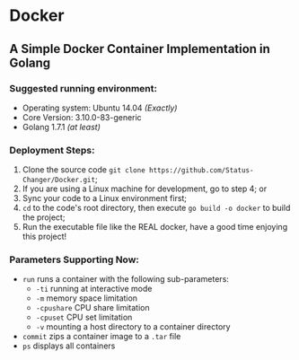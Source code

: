 # Docker

## A Simple Docker Container Implementation in Golang

### Suggested running environment:
- Operating system: Ubuntu 14.04 *(Exactly)*
- Core Version: 3.10.0-83-generic
- Golang 1.7.1 *(at least)*

### Deployment Steps:
1. Clone the source code `git clone https://github.com/Status-Changer/Docker.git`;
2. If you are using a Linux machine for development, go to step 4; or
3. Sync your code to a Linux environment first;
4. `cd` to the code's root directory, then execute `go build -o docker` to build the project;
5. Run the executable file like the REAL docker, have a good time enjoying this project!

### Parameters Supporting Now:
- `run` runs a container with the following sub-parameters:
    - `-ti` running at interactive mode
    - `-m` memory space limitation
    - `-cpushare` CPU share limitation
    - `-cpuset` CPU set limitation
    - `-v` mounting a host directory to a container directory
- `commit` zips a container image to a `.tar` file
- `ps` displays all containers